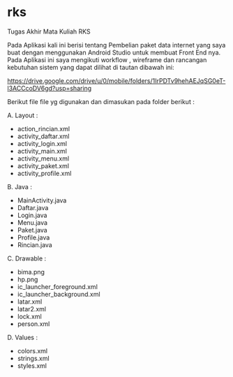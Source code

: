 # rks
Tugas Akhir Mata Kuliah RKS

Pada Aplikasi kali ini berisi tentang Pembelian paket data internet yang saya buat dengan menggunakan Android Studio untuk membuat Front End nya.
Pada Aplikasi ini saya mengikuti workflow , wireframe dan rancangan kebutuhan sistem yang dapat dilihat di tautan dibawah ini: 

https://drive.google.com/drive/u/0/mobile/folders/1IrPDTv9hehAEJqSG0eT-l3ACCcoDV6gd?usp=sharing

Berikut file file yg digunakan dan dimasukan pada folder berikut :

A. Layout :
- action_rincian.xml
- activity_daftar.xml
- activity_login.xml
- activity_main.xml
- activity_menu.xml   
- activity_paket.xml
- activity_profile.xml

B. Java :
- MainActivity.java
- Daftar.java
- Login.java
- Menu.java
- Paket.java
- Profile.java
- Rincian.java

C. Drawable :
- bima.png
- hp.png
- ic_launcher_foreground.xml
- ic_launcher_background.xml
- latar.xml
- latar2.xml
- lock.xml
- person.xml

D. Values :
- colors.xml
- strings.xml
- styles.xml
